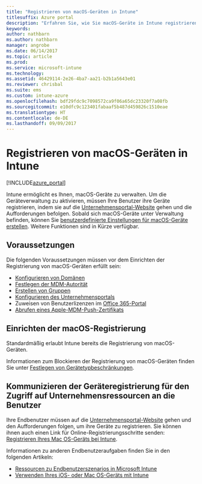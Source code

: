 ```yaml
---
title: "Registrieren von macOS-Geräten in Intune"
titlesuffix: Azure portal
description: "Erfahren Sie, wie Sie macOS-Geräte in Intune registrieren."
keywords: 
author: nathbarn
ms.author: nathbarn
manager: angrobe
ms.date: 06/14/2017
ms.topic: article
ms.prod: 
ms.service: microsoft-intune
ms.technology: 
ms.assetid: 46429114-2e26-4ba7-aa21-b2b1a5643e01
ms.reviewer: chrisbal
ms.suite: ems
ms.custom: intune-azure
ms.openlocfilehash: bdf29fdc9c7098572ca9f06a65dc23320f7a08fb
ms.sourcegitcommit: e10dfc9c123401fabaaf5b487d459826c1510eae
ms.translationtype: HT
ms.contentlocale: de-DE
ms.lasthandoff: 09/09/2017
---
```

# <a name="enroll-macos-devices-in-intune"></a>Registrieren von macOS-Geräten in Intune

[!INCLUDE[azure_portal](./includes/azure_portal.md)]

Intune ermöglicht es Ihnen, macOS-Geräte zu verwalten. Um die Geräteverwaltung zu aktivieren, müssen Ihre Benutzer ihre Geräte registrieren, indem sie auf die [Unternehmensportal-Website](http://portal.manage.microsoft.com) gehen und die Aufforderungen befolgen. Sobald sich macOS-Geräte unter Verwaltung befinden, können Sie [benutzerdefinierte Einstellungen für macOS-Geräte erstellen](custom-settings-macos.md). Weitere Funktionen sind in Kürze verfügbar.

## <a name="prerequisites"></a>Voraussetzungen

Die folgenden Voraussetzungen müssen vor dem Einrichten der Registrierung von macOS-Geräten erfüllt sein:

- [Konfigurieren von Domänen](custom-domain-name-configure.md)
- [Festlegen der MDM-Autorität](mdm-authority-set.md)
- [Erstellen von Gruppen](https://docs.microsoft.com/intune-classic/get-started/start-with-a-paid-subscription-to-microsoft-intune-step-5)
- [Konfigurieren des Unternehmensportals](company-portal-app.md)
- Zuweisen von Benutzerlizenzen im [Office 365-Portal](http://go.microsoft.com/fwlink/p/?LinkId=698854)
- [Abrufen eines Apple-MDM-Push-Zertifikats](apple-mdm-push-certificate-get.md)

## <a name="set-up-macos-enrollment"></a>Einrichten der macOS-Registrierung

Standardmäßig erlaubt Intune bereits die Registrierung von macOS-Geräten.

Informationen zum Blockieren der Registrierung von macOS-Geräten finden Sie unter [Festlegen von Gerätetypbeschränkungen](enrollment-restrictions-set.md).

## <a name="tell-your-users-how-to-enroll-their-devices-to-access-company-resources"></a>Kommunizieren der Geräteregistrierung für den Zugriff auf Unternehmensressourcen an die Benutzer

Ihre Endbenutzer müssen auf die [Unternehmensportal-Website](http://portal.manage.microsoft.com) gehen und den Aufforderungen folgen, um ihre Geräte zu registrieren. Sie können ihnen auch einen Link für Online-Registrierungsschritte senden: [Registrieren Ihres Mac OS-Geräts bei Intune](https://docs.microsoft.com/intune-user-help/enroll-your-device-in-intune-macos).

Informationen zu anderen Endbenutzeraufgaben finden Sie in den folgenden Artikeln:

- [Ressourcen zu Endbenutzerszenarios in Microsoft Intune](end-user-educate.md)
- [Verwenden Ihres iOS- oder Mac OS-Geräts mit Intune](https://docs.microsoft.com/intune-user-help/using-your-ios-or-mac-os-x-device-with-intune)
